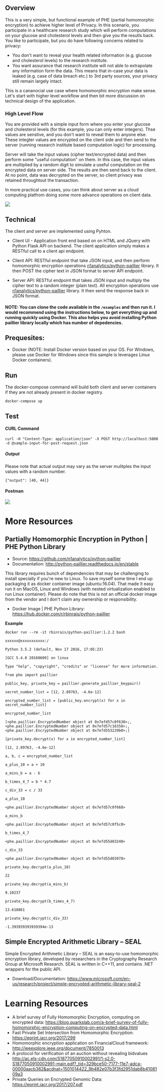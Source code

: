 ## Overview 
This is a very simple, but functional example of PHE (partial homomorphic encryption) to achieve higher level of Privacy. In this scenario, you participate in a healthcare research study which will perform computations on your glucose and cholesterol levels and then give you the resutls back. You like to participate, but you do have following concerns related to privacy:

* You don't want to reveal your health related information (e.g. glucose and cholesterol levels) to the research institute.
* You want assurance that research institute will not able to extrapolate any information form the data. This means that in-case your data is leaked (e.g. case of data breach etc.) to 3rd party sources, your privacy still remain largely intact. 

This is a cananocial use case where homomorphic encryption make sense. Let's start with higher level workflow and then bit more discussion on technical design of the application.

### High Level Flow
You are provided with a simple input form where you enter your glucose and cholesterol levels (for this example, you can only enter integers). Thse values are senstive, and you don't want to reveal them to anyone else. These integter values are encrypted on the client side and then send to the server (running research institute based computation logic) for processing. 

Server will take the input values (cipher text/encrypted data) and then perform some "useful computation" on them. In this case, the input values are multiplied by a random digit to simulate a useful computation on the encrypted data on server side. The results are then send back to the client. At no point, data was decrypted on the server, 
so client privacy was retained throughtout the transaction. 

In more practical use cases, you can think about server as a cloud computing platfrom doing some more advance operations on client data. 


[<img src="https://github.com/razi-rais/homomorphic-encryption/blob/master/examples/images/sample-app-img1.png">](https://github.com/razi-rais/homomorphic-encryption/blob/master/examples/images/sample-app-img1.png)


## Technical

The client and server are implemented using Pyhton.

* Client UI - Application front end based on on HTML and JQuery with Python Flask API on backend. The client application simply makes a RESTful call to a client api endpoint.

* Client API: RESTful endpoint that take JSON input, and then perform homomorphic encryption operations [n1analytics/python-paillier](https://github.com/n1analytics/python-paillier) library. It then POST the cipher text in JSON format to server API endpoint.

* Server API: RESTful endpoint that takes JSON input and multiply the cipher text to a random integer (plain text).
All encryption operations use [n1analytics/python-paillier](https://github.com/n1analytics/python-paillier) library. It then send the response back in JSON format.  

#### NOTE: You can clone the code available in the ```/examples``` and then run it. I would recommend using the instructions below, to get everything up and running quickly using Docker. This also helps you avoid installing Python paillier library locally which has number of depedencies.

## Prequesites:
* Docker (NOTE: Install Docker version based on your OS. For Windows, please use Docker for Windows since this sample is leverages Linux Docker containers).

## Run
The docker-compose command will build both client and server containers if they are not already present in docker registry. 

```
docker-compose up
```
## Test

#### CURL Command 
```
curl -H "Content-Type: application/json" -X POST http://localhost:5000 -d @sample-input-for-post-request.json
```
##### Output 
Please note that actual output may vary as the server mulitples the input values with a random number. 
```
{"output": [40, 44]}
```

#### Postman

[<img src="https://github.com/razi-rais/homomorphic-encryption/blob/master/examples/images/postman.png">](https://https://github.com/razi-rais/homomorphic-encryption/blob/master/examples/images/postman.png)


# More Resources

## Partially Homomorphic Encryption in Python | PHE Python Library
* Source: https://github.com/n1analytics/python-paillier
* Documentation: http://python-paillier.readthedocs.io/en/stable

This library requires bunch of dependencies that may be challenging to install specially if you're new to Linux. To save 
myself some time I end up packaging it as docker container image (ubuntu:16.04). That made it easy run it on MacOS, Linux 
and Windows (with nested virtualization enabled to run Linux container). Please do note that this is not an official docker image from the 
vendor and I don't claim any ownership or responsibility.

* Docker Image | PHE Python Library: https://hub.docker.com/r/rbinrais/python-paillier

**Example**

```
docker run --rm -it rbinrais/python-paillier:1.2.2 bash

xxxxxx@xxxxxxxxxxx:/

Python 3.5.2 (default, Nov 17 2016, 17:05:23)

[GCC 5.4.0 20160609] on linux

Type "help", "copyright", "credits" or "license" for more information.

from phe import paillier

public_key, private_key = paillier.generate_paillier_keypair()

secret_number_list = [12, 2.89763, -4.6e-12]

encrypted_number_list = [public_key.encrypt(x) for x in secret_number_list]

encrypted_number_list

[<phe.paillier.EncryptedNumber object at 0x7efd57c0f630>;,<phe.paillier.EncryptedNumber object at 0x7efd57c16358>;, <phe.paillier.EncryptedNumber object at 0x7efd553229b0>;]

[private_key.decrypt(x) for x in encrypted_number_list]

[12, 2.89763, -4.6e-12]

a, b, c = encrypted_number_list

a_plus_10 = a + 10

a_mins_b = a - b

b_times_4_7 = b * 4.7

c_div_33 = c / 33

a_plus_10

<phe.paillier.EncryptedNumber object at 0x7efd57c0f668>

a_mins_b

<phe.paillier.EncryptedNumber object at 0x7efd57c0f5c0>

b_times_4_7

<phe.paillier.EncryptedNumber object at 0x7efd55d03240>

c_div_33

<phe.paillier.EncryptedNumber object at 0x7efd55d03978>

private_key.decrypt(a_plus_10)

22

private_key.decrypt(a_mins_b)

9.10237

private_key.decrypt(b_times_4_7)

13.618861

private_key.decrypt(c_div_33)  

-1.393939393939394e-13
```

## Simple Encrypted Arithmetic Library – SEAL
Simple Encrypted Arithmetic Library – SEAL is an easy-to-use homomorphic encryption library, developed by researchers in the Cryptography Research Group at Microsoft Research. SEAL is written in C++11, and contains .NET wrappers for the public API.  

* Download/Documentation: https://www.microsoft.com/en-us/research/project/simple-encrypted-arithmetic-library-seal-2 

# Learning Resources 

* A brief survey of Fully Homomorphic Encryption, computing on encrypted data: https://blog.quarkslab.com/a-brief-survey-of-fully-homomorphic-encryption-computing-on-encrypted-data.html
* Fast Private Set Intersection from Homomorphic Encryption: https://eprint.iacr.org/2017/299
* Homomorphic encryption application on FinancialCloud framework: http://ieeexplore.ieee.org/document/7850013
* A protocol for verification of an auction without revealing bidvalues http://ac.els-cdn.com/S1877050910002991/1-s2.0-S1877050910002991-main.pdf?_tid=329bce50-7177-11e7-adca-00000aacb362&acdnat=1501014422_9b482e07b3f3fd2951dab8b4108109a3
* Private Queries on Encrypted Genomic Data: https://eprint.iacr.org/2017/207.pdf


